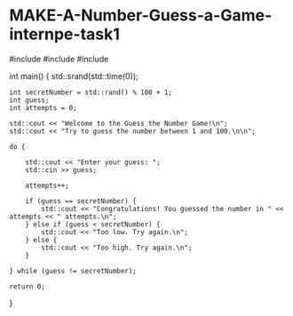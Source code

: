 # MAKE-A-Number-Guess-a-Game-internpe-task1
#include <iostream>
#include <cstdlib>
#include <ctime>

int main() {
    std::srand(std::time(0));

    int secretNumber = std::rand() % 100 + 1;
    int guess;
    int attempts = 0;

    std::cout << "Welcome to the Guess the Number Game!\n";
    std::cout << "Try to guess the number between 1 and 100.\n\n";

    do {
       
        std::cout << "Enter your guess: ";
        std::cin >> guess;

        attempts++;

        if (guess == secretNumber) {
            std::cout << "Congratulations! You guessed the number in " << attempts << " attempts.\n";
        } else if (guess < secretNumber) {
            std::cout << "Too low. Try again.\n";
        } else {
            std::cout << "Too high. Try again.\n";
        }

    } while (guess != secretNumber);

    return 0;
}
